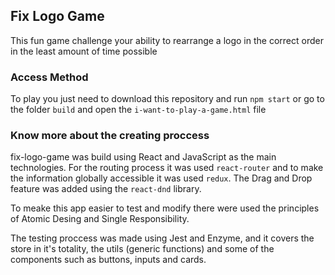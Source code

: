 ## Fix Logo Game

This fun game challenge your ability to rearrange a logo in the correct order in the least amount of time possible

### Access Method

To play you just need to download this repository and run `npm start` or go to the folder `build` and open the `i-want-to-play-a-game.html` file 


### Know more about the creating proccess

fix-logo-game was build using React and JavaScript as the main technologies. For the routing process it was used `react-router` and to make the information globally accessible it was used `redux`.
The Drag and Drop feature was added using the `react-dnd` library.

To meake this app easier to test and modify there were used the principles of Atomic Desing and Single Responsibility.

The testing proccess was made using Jest and Enzyme, and it covers the store in it's totality, the utils (generic functions) and some of the components such as buttons, inputs and cards. 

